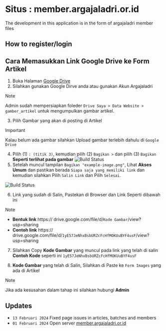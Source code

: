 # Situs : member.argajaladri.or.id

The development in this application is in the form of argajaladri member files

## How to register/login

## Cara Memasukkan Link Google Drive ke Form Artikel

1. Buka Halaman [Google Drive](https://drive.google.com)
2. Silahkan gunakan Google Dirve anda atau gunakan Akun Argajaladri

> [!NOTE]
> Admin sudah mempersiapkan foleder `Drive Saya > Data Website > gamber_artikel` untuk mengumpulkan gambar artikel.

3. Pilih Gambar yang akan di posting di Artikel

> [!IMPORTANT]  
>
> Kalau belum ada gambar silahkan Upload gambar terlebih dahulu di `Google Drive`

4. Pilih (1) `: (titik 3)`, kemudian pilih (2) `Bagikan >` dan pilih (3) `Bagikan` **Seperti terlihat pada gambar**
        ![Build Status](https://lh3.googleusercontent.com/d/14yeVZbuUmY7ovt3Q2LyEX4De0FT6llTa)
5. Setelah muncul tampilan `Bagikan "example-image.png"`, Lihat **Akses Umum** dan pastikan berada `Siapa saja yang memiliki link` dan kemudian silahkan Pilih `Salin Link` dan Pilih `Selesai`.

![Build Status](https://lh3.googleusercontent.com/d/1yE57JeNhxBsbURZcFcHfMOKUuBYF4usF)

6. Link yang sudah di Salin, Pastekan di Browser dan Link Seperti dibawah ini 

> [!NOTE]
>
> - **Bentuk link**
>  https:// drive.google.com/file/d/`Kode Gambar`/view?usp=sharing
> - **Contoh link**
>  https:// drive.google.com/file/d/`1yE57JeNhxBsbURZcFcHfMOKUuBYF4usF`/view?usp=sharing

7. Silahkan Copy **Kode Gambar** yang muncul pada link yang telah di salin **Contoh Kode** seperti ini `1yE57JeNhxBsbURZcFcHfMOKUuBYF4usF`

8. **Kode Gambar** yang telah di Salin, Silahkan di Paste ke `Form Images` yang ada di Artikel

> [!NOTE]
>
> Jika ada kesusahan dalam tahap ini silahkan hubungi **Admin**

## Updates

- `13 Februari 2024` Fixed page issues in articles, batches and members
- `01 Februari 2024` Open server [member.argajaladri.or.id](https://argajaladri.or.id)
